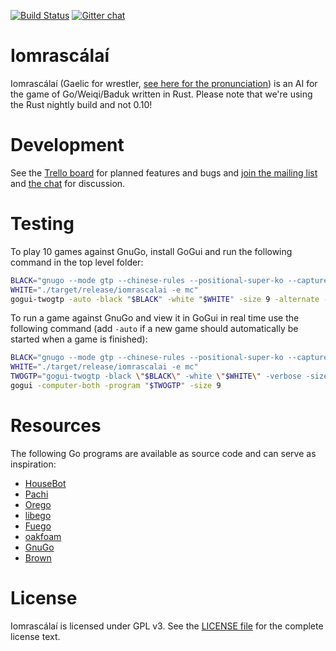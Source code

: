 [![Build Status](https://travis-ci.org/ujh/iomrascalai.svg?branch=master)](https://travis-ci.org/ujh/iomrascalai)
[![Gitter chat](https://badges.gitter.im/ujh/iomrascalai.png)](https://gitter.im/ujh/iomrascalai)

Iomrascálaí
===========

Iomrascálaí
(Gaelic for wrestler, [see here for the pronunciation](https://raw.githubusercontent.com/ujh/iomrascalai/master/pronunciation.mp4))
is an AI for the game of Go/Weiqi/Baduk written in Rust. Please note
that we're using the Rust nightly build and not 0.10!

Development
===========

See the [Trello board](https://trello.com/b/3lIYxva7/development) for
planned features and bugs and
[join the mailing list](https://groups.google.com/forum/#!forum/iomrascalai)
and [the chat](https://gitter.im/ujh/iomrascalai) for discussion.

Testing
=======

To play 10 games against GnuGo, install GoGui and run the
following command in the top level folder:

``` sh
BLACK="gnugo --mode gtp --chinese-rules --positional-super-ko --capture-all-dead --score aftermath --play-out-aftermath"
WHITE="./target/release/iomrascalai -e mc"
gogui-twogtp -auto -black "$BLACK" -white "$WHITE" -size 9 -alternate -time 5m -games 100 -sgffile gnugo-test
```

To run a game against GnuGo and view it in GoGui in real time use the following command (add `-auto` if a new game should automatically be started when a game is finished):

``` sh
BLACK="gnugo --mode gtp --chinese-rules --positional-super-ko --capture-all-dead --score aftermath --play-out-aftermath"
WHITE="./target/release/iomrascalai -e mc"
TWOGTP="gogui-twogtp -black \"$BLACK\" -white \"$WHITE\" -verbose -size 9"
gogui -computer-both -program "$TWOGTP" -size 9
```

Resources
=========

The following Go programs are available as source code and can serve
as inspiration:

* [HouseBot](https://github.com/ujh/HouseBot)
* [Pachi](http://pachi.or.cz/)
* [Orego](https://github.com/Orego/Orego)
* [libego](https://github.com/lukaszlew/libego)
* [Fuego](http://sourceforge.net/projects/fuego/)
* [oakfoam](http://oakfoam.com/)
* [GnuGo](https://www.gnu.org/software/gnugo/)
* [Brown](http://www.lysator.liu.se/~gunnar/gtp/brown-1.0.tar.gz)

License
=======

Iomrascálaí is licensed under GPL v3. See the
[LICENSE file](https://github.com/ujh/iomrascalai/blob/master/LICENSE)
for the complete license text.
